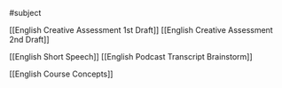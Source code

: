
#subject 

[[English Creative  Assessment 1st Draft]]
[[English Creative Assessment 2nd Draft]]

[[English Short Speech]]
[[English Podcast Transcript Brainstorm]]


[[English Course Concepts]]